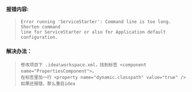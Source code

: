 #### 报错内容:
>```
>Error running 'ServiceStarter': Command line is too long. Shorten command 
>line for ServiceStarter or also for Application default configuration.
>```
#### 解决办法：
>```
>修改项目下 .idea\workspace.xml，找到标签 <component name="PropertiesComponent">， 
>在标签里加一行 <property name="dynamic.classpath" value="true" />
>如果还报错，那么重启idea
>```